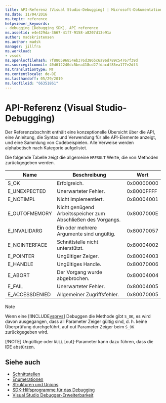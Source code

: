 ```yaml
---
title: API-Referenz (Visual Studio-Debugging) | Microsoft-Dokumentation
ms.date: 11/04/2016
ms.topic: reference
helpviewer_keywords:
- debugging [Debugging SDK], API reference
ms.assetid: e4e429da-3667-41f7-9158-a8207d13e91a
author: madskristensen
ms.author: madsk
manager: jillfra
ms.workload:
- vssdk
ms.openlocfilehash: 7f880596854eb376d386bc6a96d789c54767f39d
ms.sourcegitcommit: 40d612240dc5bea418cd27fdacdf85ea177e2df3
ms.translationtype: MT
ms.contentlocale: de-DE
ms.lasthandoff: 05/29/2019
ms.locfileid: "66351861"
---
```

# <a name="api-reference-visual-studio-debugging"></a>API-Referenz (Visual Studio-Debugging)
Der Referenzabschnitt enthält eine konzeptionelle Übersicht über die API, eine Anleitung, die Syntax und Verwendung für alle API-Elemente anzeigt, und eine Sammlung von Codebeispielen. Alle Verweise werden alphabetisch nach Kategorie aufgelistet.

 Die folgende Tabelle zeigt die allgemeine `HRESULT` Werte, die von Methoden zurückgegeben werden.

|Name|Beschreibung|Wert|
|----------|-----------------|-----------|
|S_OK|Erfolgreich.|0x00000000|
|E_UNEXPECTED|Unerwarteter Fehler.|0x8000FFFF|
|E_NOTIMPL|Nicht implementiert.|0x80004001|
|E_OUTOFMEMORY|Nicht genügend Arbeitsspeicher zum Abschließen des Vorgangs.|0x8007000E|
|E_INVALIDARG|Ein oder mehrere Argumente sind ungültig.|0x80070057|
|E_NOINTERFACE|Schnittstelle nicht unterstützt.|0x80004002|
|E_POINTER|Ungültiger Zeiger.|0x80004003|
|E_HANDLE|Ungültiges Handle.|0x80070006|
|E_ABORT|Der Vorgang wurde abgebrochen.|0x80004004|
|E_FAIL|Unerwarteter Fehler.|0x80004005|
|E_ACCESSDENIED|Allgemeiner Zugriffsfehler.|0x80070005|

> [!NOTE]
> Wenn eine [!INCLUDE[vsprvs](../../../code-quality/includes/vsprvs_md.md)] Debuggen die Methode gibt `S_OK`, es wird davon ausgegangen, dass all Parameter Zeiger gültig sind, d. h. keine Überprüfung durchgeführt, auf out Parameter Zeiger beim `S_OK` zurückgegeben wird.
>
> [!NOTE]
> Ungültige oder `NULL` [out]-Parameter kann dazu führen, dass die IDE abstürzen.

## <a name="see-also"></a>Siehe auch
- [Schnittstellen](../../../extensibility/debugger/reference/interfaces-visual-studio-debugging.md)
- [Enumerationen](../../../extensibility/debugger/reference/enumerations-visual-studio-debugging.md)
- [Strukturen und Unions](../../../extensibility/debugger/reference/structures-and-unions.md)
- [SDK-Hilfsprogramme für das Debugging](../../../extensibility/debugger/reference/sdk-helpers-for-debugging.md)
- [Visual Studio Debugger-Erweiterbarkeit](../../../extensibility/debugger/visual-studio-debugger-extensibility.md)